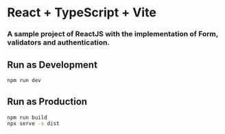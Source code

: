 # React + TypeScript + Vite

### A sample project of ReactJS with the implementation of Form, validators and authentication.

## Run as Development

```sh
npm run dev
```

## Run as Production

```sh
npm run build
npx serve -s dist
```
